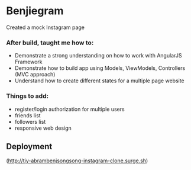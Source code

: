 # Benjiegram
Created a mock Instagram page

### After build, taught me how to:
* Demonstrate a strong understanding on how to work with AngularJS Framework
* Demonstrate how to build app using Models, ViewModels, Controllers (MVC approach)
* Understand how to create different states for a multiple page website

### Things to add:
* register/login authorization for multiple users
* friends list
* followers list
* responsive web design

## Deployment

(http://tiy-abrambenjsongsong-instagram-clone.surge.sh)
